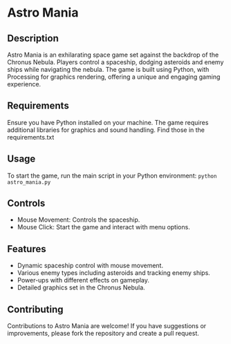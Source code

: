 # Astro Mania

## Description
Astro Mania is an exhilarating space game set against the backdrop of the Chronus Nebula. Players control a spaceship, dodging asteroids and enemy ships while navigating the nebula. The game is built using Python, with Processing for graphics rendering, offering a unique and engaging gaming experience.

## Requirements
Ensure you have Python installed on your machine. The game requires additional libraries for graphics and sound handling. Find those in the requirements.txt
 
## Usage
To start the game, run the main script in your Python environment:
```python astro_mania.py```

## Controls
- Mouse Movement: Controls the spaceship.
- Mouse Click: Start the game and interact with menu options.

## Features
- Dynamic spaceship control with mouse movement.
- Various enemy types including asteroids and tracking enemy ships.
- Power-ups with different effects on gameplay.
- Detailed graphics set in the Chronus Nebula.
## Contributing
Contributions to Astro Mania are welcome! If you have suggestions or improvements, please fork the repository and create a pull request.

